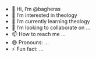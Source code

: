- 👋 Hi, I’m @bagheras
- 👀 I’m interested in theology
- 🌱 I’m currently learning theology
- 💞️ I’m looking to collaborate on ...
- 📫 How to reach me ...
- 😄 Pronouns: ...
- ⚡ Fun fact: ...

<!---
bagheras/bagheras is a ✨ special ✨ repository because its `README.md` (this file) appears on your GitHub profile.
You can click the Preview link to take a look at your changes.
--->
